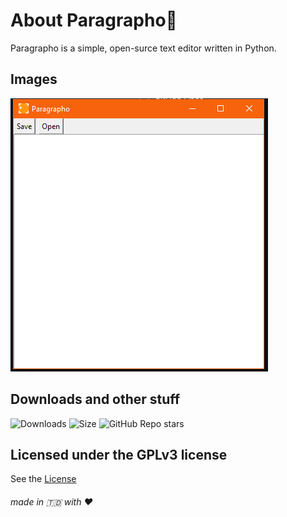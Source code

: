 # About Paragrapho📝
Paragrapho is a simple, open-surce text editor written in Python.

## Images
![img](Paragraphoimage.png)
## Downloads and other stuff
![Downloads](https://img.shields.io/github/downloads/BastionAtackDev/Paragrapho/total?style=flat-square)
![Size](https://img.shields.io/github/languages/code-size/BastionAtackDev/Paragrapho?style=flat-square)
![GitHub Repo stars](https://img.shields.io/github/stars/BastionAtackDev/Paragrapho?style=flat-square)
## Licensed under the GPLv3 license
See the [License](LICENSE)


###### made in 🇹🇩 with ❤️
